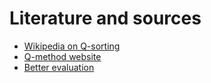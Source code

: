 # Literature and sources

* [Wikipedia on Q-sorting](https://en.wikipedia.org/wiki/Q_methodology)
* [Q-method website](https://qmethod.org/)
* [Better evaluation](http://betterevaluation.org/en/evaluation-options/qmethodology)